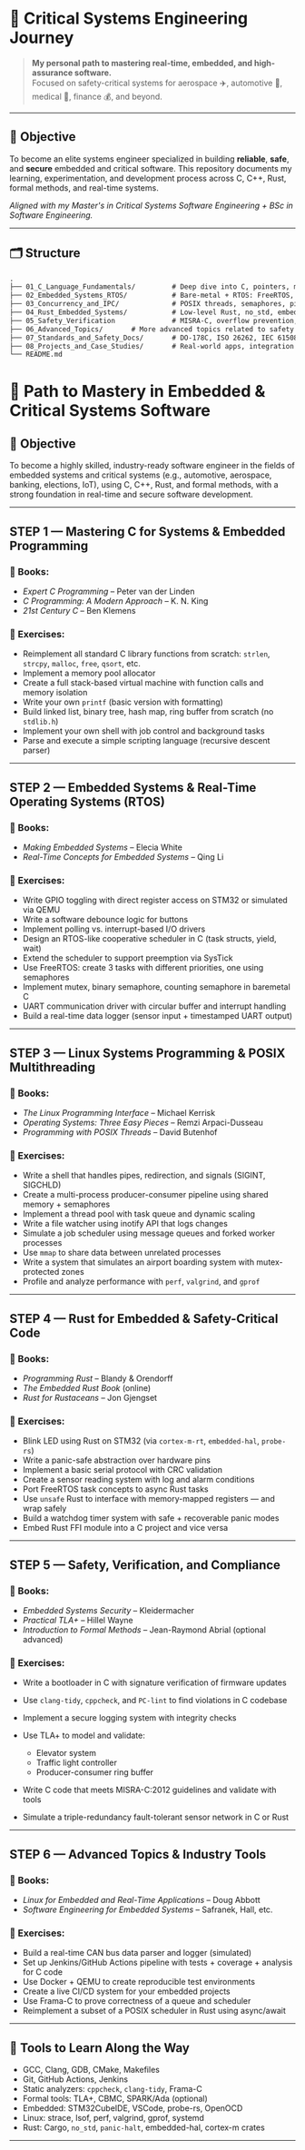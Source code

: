 # 🧠 Critical Systems Engineering Journey

> **My personal path to mastering real-time, embedded, and high-assurance software.**  
> Focused on safety-critical systems for aerospace ✈️, automotive 🚗, medical 🏥, finance 💰, and beyond.

---

## 🎯 Objective

To become an elite systems engineer specialized in building **reliable**, **safe**, and **secure** embedded and critical software. This repository documents my learning, experimentation, and development process across C, C++, Rust, formal methods, and real-time systems.

*Aligned with my Master's in Critical Systems Software Engineering + BSc in Software Engineering.*

---

## 🗂️ Structure

```txt
.
├── 01_C_Language_Fundamentals/         # Deep dive into C, pointers, memory, toolchains
├── 02_Embedded_Systems_RTOS/           # Bare-metal + RTOS: FreeRTOS, Zephyr, STM32, etc.
├── 03_Concurrency_and_IPC/             # POSIX threads, semaphores, pipes, shared memory
├── 04_Rust_Embedded_Systems/           # Low-level Rust, no_std, embedded-hal, Cortex-M
├── 05_Safety_Verification              # MISRA-C, overflow prevention, firmware signing
├── 06_Advanced_Topics/       # More advanced topics related to safety critical systems 
├── 07_Standards_and_Safety_Docs/       # DO-178C, ISO 26262, IEC 61508, FAA/EASA docs
├── 08_Projects_and_Case_Studies/       # Real-world apps, integration cases
└── README.md
```
# 🚀 Path to Mastery in Embedded & Critical Systems Software

## 🎯 Objective

To become a highly skilled, industry-ready software engineer in the fields of embedded systems and critical systems (e.g., automotive, aerospace, banking, elections, IoT), using C, C++, Rust, and formal methods, with a strong foundation in real-time and secure software development.

---

## STEP 1 — Mastering C for Systems & Embedded Programming

### 📘 Books:

* *Expert C Programming* – Peter van der Linden
* *C Programming: A Modern Approach* – K. N. King
* *21st Century C* – Ben Klemens

### 🧪 Exercises:

* Reimplement all standard C library functions from scratch: `strlen`, `strcpy`, `malloc`, `free`, `qsort`, etc.
* Implement a memory pool allocator
* Create a full stack-based virtual machine with function calls and memory isolation
* Write your own `printf` (basic version with formatting)
* Build linked list, binary tree, hash map, ring buffer from scratch (no `stdlib.h`)
* Implement your own shell with job control and background tasks
* Parse and execute a simple scripting language (recursive descent parser)

---

## STEP 2 — Embedded Systems & Real-Time Operating Systems (RTOS)

### 📘 Books:

* *Making Embedded Systems* – Elecia White
* *Real-Time Concepts for Embedded Systems* – Qing Li

### 🧪 Exercises:

* Write GPIO toggling with direct register access on STM32 or simulated via QEMU
* Write a software debounce logic for buttons
* Implement polling vs. interrupt-based I/O drivers
* Design an RTOS-like cooperative scheduler in C (task structs, yield, wait)
* Extend the scheduler to support preemption via SysTick
* Use FreeRTOS: create 3 tasks with different priorities, one using semaphores
* Implement mutex, binary semaphore, counting semaphore in baremetal C
* UART communication driver with circular buffer and interrupt handling
* Build a real-time data logger (sensor input + timestamped UART output)

---

## STEP 3 — Linux Systems Programming & POSIX Multithreading

### 📘 Books:

* *The Linux Programming Interface* – Michael Kerrisk
* *Operating Systems: Three Easy Pieces* – Remzi Arpaci-Dusseau
* *Programming with POSIX Threads* – David Butenhof

### 🧪 Exercises:

* Write a shell that handles pipes, redirection, and signals (SIGINT, SIGCHLD)
* Create a multi-process producer-consumer pipeline using shared memory + semaphores
* Implement a thread pool with task queue and dynamic scaling
* Write a file watcher using inotify API that logs changes
* Simulate a job scheduler using message queues and forked worker processes
* Use `mmap` to share data between unrelated processes
* Write a system that simulates an airport boarding system with mutex-protected zones
* Profile and analyze performance with `perf`, `valgrind`, and `gprof`

---

## STEP 4 — Rust for Embedded & Safety-Critical Code

### 📘 Books:

* *Programming Rust* – Blandy & Orendorff
* *The Embedded Rust Book* (online)
* *Rust for Rustaceans* – Jon Gjengset

### 🧪 Exercises:

* Blink LED using Rust on STM32 (via `cortex-m-rt`, `embedded-hal`, `probe-rs`)
* Write a panic-safe abstraction over hardware pins
* Implement a basic serial protocol with CRC validation
* Create a sensor reading system with log and alarm conditions
* Port FreeRTOS task concepts to async Rust tasks
* Use `unsafe` Rust to interface with memory-mapped registers — and wrap safely
* Build a watchdog timer system with safe + recoverable panic modes
* Embed Rust FFI module into a C project and vice versa

---

## STEP 5 — Safety, Verification, and Compliance

### 📘 Books:

* *Embedded Systems Security* – Kleidermacher
* *Practical TLA+* – Hillel Wayne
* *Introduction to Formal Methods* – Jean-Raymond Abrial (optional advanced)

### 🧪 Exercises:

* Write a bootloader in C with signature verification of firmware updates
* Use `clang-tidy`, `cppcheck`, and `PC-lint` to find violations in C codebase
* Implement a secure logging system with integrity checks
* Use TLA+ to model and validate:

  * Elevator system
  * Traffic light controller
  * Producer-consumer ring buffer
* Write C code that meets MISRA-C:2012 guidelines and validate with tools
* Simulate a triple-redundancy fault-tolerant sensor network in C or Rust

---

## STEP 6 — Advanced Topics & Industry Tools

### 📘 Books:

* *Linux for Embedded and Real-Time Applications* – Doug Abbott
* *Software Engineering for Embedded Systems* – Safranek, Hall, etc.

### 🧪 Exercises:

* Build a real-time CAN bus data parser and logger (simulated)
* Set up Jenkins/GitHub Actions pipeline with tests + coverage + analysis for C code
* Use Docker + QEMU to create reproducible test environments
* Create a live CI/CD system for your embedded projects
* Use Frama-C to prove correctness of a queue and scheduler
* Reimplement a subset of a POSIX scheduler in Rust using async/await

---

## 🔧 Tools to Learn Along the Way

* GCC, Clang, GDB, CMake, Makefiles
* Git, GitHub Actions, Jenkins
* Static analyzers: `cppcheck`, `clang-tidy`, Frama-C
* Formal tools: TLA+, CBMC, SPARK/Ada (optional)
* Embedded: STM32CubeIDE, VSCode, probe-rs, OpenOCD
* Linux: strace, lsof, perf, valgrind, gprof, systemd
* Rust: Cargo, `no_std`, `panic-halt`, embedded-hal, cortex-m crates

---

